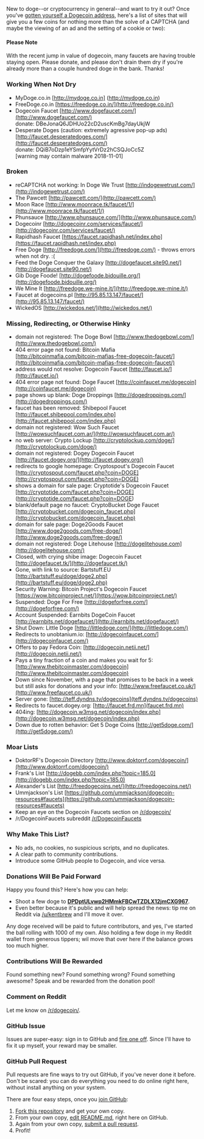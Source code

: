 New to doge--or cryptocurrency in general--and want to try it out? Once you've [gotten yourself a Dogecoin address](http://dogecoin.com/), here's a list of sites that will give you a few coins for nothing more than the solve of a CAPTCHA (and maybe the viewing of an ad and the setting of a cookie or two): 

#### Please Note

With the recent jump in value of dogecoin, many faucets are having trouble staying open.  Please donate, and please don't drain them dry if you're already more than a couple hundred doge in the bank.  Thanks!

### Working When Not Dry
- MyDoge.co.in [http://mydoge.co.in] (http://mydoge.co.in)
- FreeDoge.co.in [https://freedoge.co.in/](http://freedoge.co.in/)
- Dogecoin Faucet [http://www.dogefaucet.com/](http://www.dogefaucet.com/)<br>donate: DBeJonaQ6JDHUo22cD2uscKmBg7dayUkjW
- Desperate Doges (caution: extremely agressive pop-up ads) [http://faucet.desperatedoges.com/](http://faucet.desperatedoges.com/)<br>donate: DQiB7oDzp1eYSmfpYytVrDz2hCSQJoCc5Z
<br>[warning may contain malware 2018-11-01]

### Broken

- reCAPTCHA not working: In Doge We Trust [http://indogewetrust.com/](http://indogewetrust.com/)
- The Pawcett [http://pawcett.com/](http://pawcett.com/)
- Moon Race [http://www.moonrace.tk/faucet/1/](http://www.moonrace.tk/faucet/1/)
- Phunsauce [http://www.phunsauce.com/](http://www.phunsauce.com/)
- Dogecoinr [http://dogecoinr.com/services/faucet/](http://dogecoinr.com/services/faucet/)
- Rapidhash Faucet [https://faucet.rapidhash.net/index.php](https://faucet.rapidhash.net/index.php)
- Free Doge [http://freedoge.com/](http://freedoge.com/) - throws errors when not dry. :(
- Feed the Doge Conquer the Galaxy [http://dogefaucet.site90.net/](http://dogefaucet.site90.net/) 
- Gib Doge Foode! [http://dogefoode.bidouille.org/](http://dogefoode.bidouille.org/)
- We Mine It [http://freedoge.we-mine.it/](http://freedoge.we-mine.it/)
- Faucet at dogecoins.pl [http://95.85.13.147/faucet/](http://95.85.13.147/faucet/)
- WickedOS [http://wickedos.net/](http://wickedos.net/)

### Missing, Redirecting, or Otherwise Hinky

- domain not registered: The Doge Bowl [http://www.thedogebowl.com/](http://www.thedogebowl.com/)
- 404 error page not found: Bitcoin Mafia [http://bitcoinmafia.com/bitcoin-mafias-free-dogecoin-faucet/](http://bitcoinmafia.com/bitcoin-mafias-free-dogecoin-faucet/)
- address would not resolve: Dogecoin Faucet [http://faucet.io/](http://faucet.io/)
- 404 error page not found: Doge Faucet [http://coinfaucet.me/dogecoin](http://coinfaucet.me/dogecoin)
- page shows up blank: Doge Droppings [http://dogedroppings.com/](http://dogedroppings.com/)
- faucet has been removed: Shibepool Faucet [http://faucet.shibepool.com/index.php](http://faucet.shibepool.com/index.php)
- domain not registered: Wow Such Faucet [http://wowsuchfaucet.com.ar/](http://wowsuchfaucet.com.ar/)
- no web server: Crypto Lockup [http://cryptolockup.com/doge/](http://cryptolockup.com/doge/)
- domain not registered: Dogey Dogecoin Faucet [http://faucet.dogey.org/](http://faucet.dogey.org/)
- redirects to google homepage: Cryptospout's Dogecoin Faucet [http://cryptospout.com/faucet.php?coin=DOGE](http://cryptospout.com/faucet.php?coin=DOGE)
- shows a domain for sale page: Cryptotide's Dogecoin Faucet [http://cryptotide.com/faucet.php?coin=DOGE] (http://cryptotide.com/faucet.php?coin=DOGE)
- blank/default page no faucet: CryptoBucket Doge Faucet [http://cryptobucket.com/dogecoin_faucet.php](http://cryptobucket.com/dogecoin_faucet.php)
- domain for sale page: Doge2Goods Faucet [http://www.doge2goods.com/free-doge/](http://www.doge2goods.com/free-doge/)
- domain not registered: Doge Litehouse [http://dogelitehouse.com](http://dogelitehouse.com/)
- Closed, with crying shibe image: Dogecoin Faucet [http://dogefaucet.tk/](http://dogefaucet.tk/)
- Gone, with link to source: Bartstuff.EU [http://bartstuff.eu/doge/doge2.php](http://bartstuff.eu/doge/doge2.php)
- Security Warning: Bitcoin Project's Dogecoin Faucet [https://wow.bitcoinproject.net/](https://wow.bitcoinproject.net/)
- Suspended: Doge For Free [http://dogeforfree.com/](http://dogeforfree.com/)
- Account Suspended: Earnbits DogeCoin Faucet [http://earnbits.net/dogefaucet/](http://earnbits.net/dogefaucet/)
- Shut Down: Little Doge [http://littledoge.com/](http://littledoge.com/)
- Redirects to unobtanium.io: [http://dogecoinfaucet.com/](http://dogecoinfaucet.com/)
- Offers to pay Fedora Coin: [http://dogecoin.netii.net/](http://dogecoin.netii.net/)
- Pays a tiny fraction of a coin and makes you wait for 5: [http://www.thebitcoinmaster.com/dogecoin](http://www.thebitcoinmaster.com/dogecoin)
- Down since November, with a page that promises to be back in a week but still asks for donations and your info: [http://www.freefaucet.co.uk/](http://www.freefaucet.co.uk/)
- Server gone: [http://teff.dyndns.tv/dogecoins](teff.dyndns.tv/dogecoins)
- Redirects to faucet.dogey.org: [http://faucet.frd.mn](faucet.frd.mn)
- 404ing: [http://dogecoin.w3msg.net/dogecoin/index.php](http://dogecoin.w3msg.net/dogecoin/index.php)
- Down due to rotten behavior: Get 5 Doge Coins [http://get5doge.com/](http://get5doge.com/)

### Moar Lists

- DoktorRF's Dogecoin Directory [http://www.doktorrf.com/dogecoin/](http://www.doktorrf.com/dogecoin/)
- Frank's List [http://dogebb.com/index.php?topic=185.0](http://dogebb.com/index.php?topic=185.0)
- Alexander's List [http://freedogecoins.net/](http://freedogecoins.net/)
- Ummjackson's List [https://github.com/ummjackson/dogecoin-resources#faucets](https://github.com/ummjackson/dogecoin-resources#faucets)
- Keep an eye on the Dogecoin Faucets section on [/r/dogecoin/](http://www.reddit.com/r/dogecoin/)
- /r/DogecoinFaucets subreddit [/r/DogecoinFaucets](http://www.reddit.com/r/dogecoinfaucets/)

### Why Make This List?

- No ads, no cookies, no suspicious scripts, and no duplicates.
- A clear path to community contributions.
- Introduce some GitHub people to Dogecoin, and vice versa.

### Donations Will Be Paid Forward

Happy you found this? Here's how you can help:

- Shoot a few doge to __<a href="http://dogechain.info/address/DPDptULvwp2HMmkFBCwTZDLX12jmCXG967">DPDptULvwp2HMmkFBCwTZDLX12jmCXG967</a>__.
- Even better because it's public and will help spread the news: tip me on Reddit via [/u/kentbrew](http://reddit.com/u/kentbrew) and I'll move it over.

Any doge received will be paid to future contributors, and yes, I've started the ball rolling with 1000 of my own. Also holding a few doge in my Reddit wallet from generous tippers; wil move that over here if the balance grows too much higher.

### Contributions Will Be Rewarded

Found something new? Found something wrong? Found something awesome? Speak and be rewarded from the donation pool!  

### Comment on Reddit

Let me know on [/r/dogecoin/](http://www.reddit.com/r/dogecoin/comments/1vkyju/doge_faucet_list_powered_by_community/).

### GitHub Issue

Issues are super-easy: sign in to GitHub and [fire one off](https://github.com/kentbrew/dogefaucets/issues/new).  Since I'll have to fix it up myself, your reward may be smaller.

### GitHub Pull Request

Pull requests are fine ways to try out GitHub, if you've never done it before.  Don't be scared:  you can do everything you need to do online right here, without install anything on your system. 

There are four easy steps, once you [join GitHub](https://github.com/join):

1. [Fork this repository](https://github.com/kentbrew/dogefaucets/fork) and get your own copy.
2. From your own copy, [edit README.md](https://help.github.com/articles/editing-files), right here on GitHub.
3. Again from your own copy, [submit a pull request](https://help.github.com/articles/creating-a-pull-request).
4. Profit!
